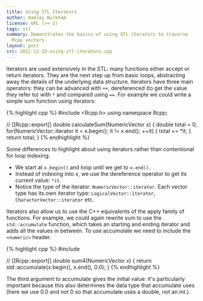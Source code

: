 ```yaml
---
title: Using STL Iterators
author: Hadley Wickham
license: GPL (>= 2)
tags: stl
summary: Demonstrates the basics of using STL iterators to traverse
  Rcpp vectors.
layout: post
src: 2012-12-15-using-stl-iterators.cpp
---
```




Iterators are used extensively in the STL: many functions either accept or 
return iterators. They are the next step up from basic loops, abstracting 
away the details of the underlying data structure. Iterators have three main 
operators: they can be advanced with `++`, dereferenced (to get the value
they refer to) with `*` and compared using `==`. For example we could
write a simple sum function using iterators:

{% highlight cpp %}
#include <Rcpp.h>
using namespace Rcpp;

// [[Rcpp::export]]
double calculateSum(NumericVector x) {
  double total = 0;
  for(NumericVector::iterator it = x.begin(); it != x.end(); ++it) {
    total += *it;
  }
  return total;
}
{% endhighlight %}


Some differences to highlight about using iterators rather than 
contentional for loop indexing:

- We start at `x.begin()` and loop until we get to `x.end()`. 
- Instead of indexing into x, we use the dereference operator to get
its current value: `*it`.
- Notice the type of the iterator: `NumericVector::iterator`. Each 
vector type has its own iterator type: `LogicalVector::iterator`, 
`CharacterVector::iterator` etc.

Iterators also allow us to use the C++ equivalents of the apply family of 
functions. For example, we could again rewrite sum to use the
`std::accumulate` function, which takes an starting and ending iterator and
adds all the values in between. To use accumulate we need to include the
`<numeric>` header.

{% highlight cpp %}
#include <numeric>

// [[Rcpp::export]]
double sum4(NumericVector x) {
  return std::accumulate(x.begin(), x.end(), 0.0);
}
{% endhighlight %}


The third argument to accumulate gives the initial value: it's particularly
important because this also determines the data type that accumulate uses
(here we use 0.0 and not 0 so that accumulate uses a double, not an int.).
